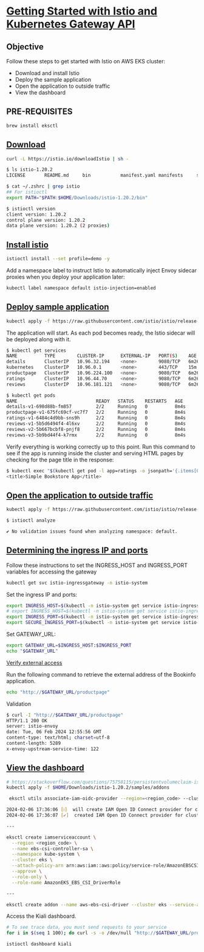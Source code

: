 # [Getting Started with Istio and Kubernetes Gateway API](https://istio.io/latest/docs/setup/additional-setup/getting-started/)

## Objective

Follow these steps to get started with Istio on AWS EKS cluster:

- Download and install Istio
- Deploy the sample application
- Open the application to outside traffic
- View the dashboard

## PRE-REQUISITES

```bash
brew install eksctl
```

## [Download](https://istio.io/latest/docs/setup/getting-started/#download)

```bash
curl -L https://istio.io/downloadIstio | sh -
```

```bash
$ ls istio-1.20.2                 
LICENSE       README.md     bin           manifest.yaml manifests     samples       tools

$ cat ~/.zshrc | grep istio         
## For istioctl
export PATH="$PATH:$HOME/Downloads/istio-1.20.2/bin"

$ istioctl version  
client version: 1.20.2
control plane version: 1.20.2
data plane version: 1.20.2 (2 proxies)
```

## [Install istio](https://istio.io/latest/docs/setup/getting-started/#install)

```bash
istioctl install --set profile=demo -y

```

Add a namespace label to instruct Istio to automatically inject Envoy sidecar proxies when you deploy your application later:

```bash
kubectl label namespace default istio-injection=enabled
```

## [Deploy sample application](https://istio.io/latest/docs/setup/getting-started/#bookinfo)

```bash
kubectl apply -f https://raw.githubusercontent.com/istio/istio/release-1.20/samples/bookinfo/platform/kube/bookinfo.yaml
```

The application will start. As each pod becomes ready, the Istio sidecar will be deployed along with it.

```bash
$ kubectl get services
NAME          TYPE        CLUSTER-IP      EXTERNAL-IP   PORT(S)    AGE
details       ClusterIP   10.96.32.194    <none>        9080/TCP   6m26s
kubernetes    ClusterIP   10.96.0.1       <none>        443/TCP    15m
productpage   ClusterIP   10.96.224.100   <none>        9080/TCP   6m26s
ratings       ClusterIP   10.96.44.70     <none>        9080/TCP   6m26s
reviews       ClusterIP   10.96.181.121   <none>        9080/TCP   6m26s
```

```bash
$ kubectl get pods
NAME                             READY   STATUS    RESTARTS   AGE
details-v1-698d88b-fm857         2/2     Running   0          8m4s
productpage-v1-675fc69cf-vc7f7   2/2     Running   0          8m4s
ratings-v1-6484c4d9bb-sns9h      2/2     Running   0          8m4s
reviews-v1-5b5d6494f4-4l6xv      2/2     Running   0          8m4s
reviews-v2-5b667bcbf8-pnjf8      2/2     Running   0          8m4s
reviews-v3-5b9bd44f4-k7rmx       2/2     Running   0          8m4s
```

Verify everything is working correctly up to this point. Run this command to see if the app is running inside the cluster and serving HTML pages by checking for the page title in the response:

```bash
$ kubectl exec "$(kubectl get pod -l app=ratings -o jsonpath='{.items[0].metadata.name}')" -c ratings -- curl -sS productpage:9080/productpage | grep -o "<title>.*</title>"
<title>Simple Bookstore App</title>
```

## [Open the application to outside traffic](https://istio.io/latest/docs/setup/getting-started/#ip)

```bash
kubectl apply -f https://raw.githubusercontent.com/istio/istio/release-1.20/samples/bookinfo/networking/bookinfo-gateway.yaml
```

```bash
$ istioctl analyze

✔ No validation issues found when analyzing namespace: default.
```

## [Determining the ingress IP and ports](https://istio.io/latest/docs/setup/getting-started/#determining-the-ingress-ip-and-ports)

Follow these instructions to set the INGRESS_HOST and INGRESS_PORT variables for accessing the gateway

```bash
kubectl get svc istio-ingressgateway -n istio-system
```

Set the ingress IP and ports:

```bash
export INGRESS_HOST=$(kubectl -n istio-system get service istio-ingressgateway -o jsonpath='{.status.loadBalancer.ingress[0].hostname}')
# export INGRESS_HOST=$(kubectl -n istio-system get service istio-ingressgateway -o jsonpath='{.status.loadBalancer.ingress[0].ip}')
export INGRESS_PORT=$(kubectl -n istio-system get service istio-ingressgateway -o jsonpath='{.spec.ports[?(@.name=="http2")].port}')
export SECURE_INGRESS_PORT=$(kubectl -n istio-system get service istio-ingressgateway -o jsonpath='{.spec.ports[?(@.name=="https")].port}')
```

Set GATEWAY_URL:

```bash
export GATEWAY_URL=$INGRESS_HOST:$INGRESS_PORT
echo "$GATEWAY_URL"
```

[Verify external access](https://istio.io/latest/docs/setup/getting-started/#confirm)

Run the following command to retrieve the external address of the Bookinfo application.

```bash
echo "http://$GATEWAY_URL/productpage"
```

Validation

```bash
$ curl -I "http://$GATEWAY_URL/productpage"
HTTP/1.1 200 OK
server: istio-envoy
date: Tue, 06 Feb 2024 12:55:56 GMT
content-type: text/html; charset=utf-8
content-length: 5289
x-envoy-upstream-service-time: 122
```

## [View the dashboard](https://istio.io/latest/docs/setup/getting-started/#dashboard)

```bash
# https://stackoverflow.com/questions/75758115/persistentvolumeclaim-is-stuck-waiting-for-a-volume-to-be-created-either-by-ex
kubectl apply -f $HOME/Downloads/istio-1.20.2/samples/addons
```

```bash
 eksctl utils associate-iam-oidc-provider --region=<region_code> --cluster=eks --approve 

2024-02-06 17:36:06 [ℹ]  will create IAM Open ID Connect provider for cluster "eks" in "<region_code>"
2024-02-06 17:36:07 [✔]  created IAM Open ID Connect provider for cluster "eks" in "<region_code>"

---

eksctl create iamserviceaccount \
  --region <region_code> \
  --name ebs-csi-controller-sa \
  --namespace kube-system \
  --cluster eks \
  --attach-policy-arn arn:aws:iam::aws:policy/service-role/AmazonEBSCSIDriverPolicy \
  --approve \
  --role-only \
  --role-name AmazonEKS_EBS_CSI_DriverRole

---

eksctl create addon --name aws-ebs-csi-driver --cluster eks --service-account-role-arn arn:aws:iam::$(aws sts get-caller-identity --query Account --output text):role/AmazonEKS_EBS_CSI_DriverRole --force

```

Access the Kiali dashboard.

```bash
# To see trace data, you must send requests to your service
for i in $(seq 1 100); do curl -s -o /dev/null "http://$GATEWAY_URL/productpage"; done

```

```bash
istioctl dashboard kiali
```
